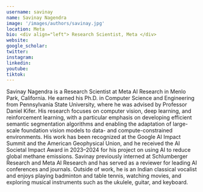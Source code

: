 ```yaml
---
username: savinay
name: Savinay Nagendra
image: '/images/authors/savinay.jpg'
location: Meta
bio: <div align="left"> Research Scientist, Meta </div>
website:
google_scholar:
twitter: 
instagram: 
linkedin:
youtube:
tiktok:
---
```


<div align="left">
Savinay Nagendra is a Research Scientist at Meta AI Research in Menlo Park, California. He earned his Ph.D. in Computer Science and Engineering from Pennsylvania State University, where he was advised by Professor Daniel Kifer. His research focuses on computer vision, deep learning, and reinforcement learning, with a particular emphasis on developing efficient semantic segmentation algorithms and enabling the adaptation of large-scale foundation vision models to data- and compute-constrained environments. His work has been recognized at the Google AI Impact Summit and the American Geophysical Union, and he received the AI Societal Impact Award in 2023–2024 for his project on using AI to reduce global methane emissions. Savinay previously interned at Schlumberger Research and Meta AI Research and has served as a reviewer for leading AI conferences and journals. Outside of work, he is an Indian classical vocalist and enjoys playing badminton and table tennis, watching movies, and exploring musical instruments such as the ukulele, guitar, and keyboard.
</div>